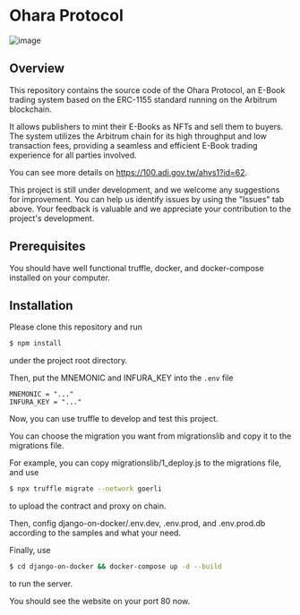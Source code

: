 # Ohara Protocol
![image](https://user-images.githubusercontent.com/74814435/233918652-b6a1d795-b995-4742-8fb5-4e343dccbafa.png)

## Overview
 This repository contains the source code of the Ohara Protocol, an E-Book trading system based on the ERC-1155 standard running on the Arbitrum blockchain.

 It allows publishers to mint their E-Books as NFTs and sell them to buyers. The system utilizes the Arbitrum chain for its high throughput and low transaction fees, providing a seamless and efficient E-Book trading experience for all parties involved.
 
 You can see more details on https://100.adi.gov.tw/ahvs1?id=62.
 
 This project is still under development, and we welcome any suggestions for improvement. You can help us identify issues by using the "Issues" tab above. Your feedback is valuable and we appreciate your contribution to the project's development.

## Prerequisites
You should have well functional truffle, docker, and docker-compose installed on your computer.

## Installation
 Please clone this repository and run
 ```bash
 $ npm install
 ```
 under the project root directory.

 Then, put the MNEMONIC and INFURA_KEY into the `.env` file

 ```
 MNEMONIC = "..."
 INFURA_KEY = "..."
 ```
 
 Now, you can use truffle to develop and test this project.

 You can choose the migration you want from migrationslib and copy it to the migrations file.

 For example, you can copy migrationslib/1_deploy.js to the migrations file, and use

 ```bash
 $ npx truffle migrate --network goerli
 ```
 
 to upload the contract and proxy on chain.

 Then, config django-on-docker/.env.dev, .env.prod, and .env.prod.db according to the samples and what your need.

 Finally, use

 ```bash
 $ cd django-on-docker && docker-compose up -d --build
 ```

 to run the server.

 You should see the website on your port 80 now.
